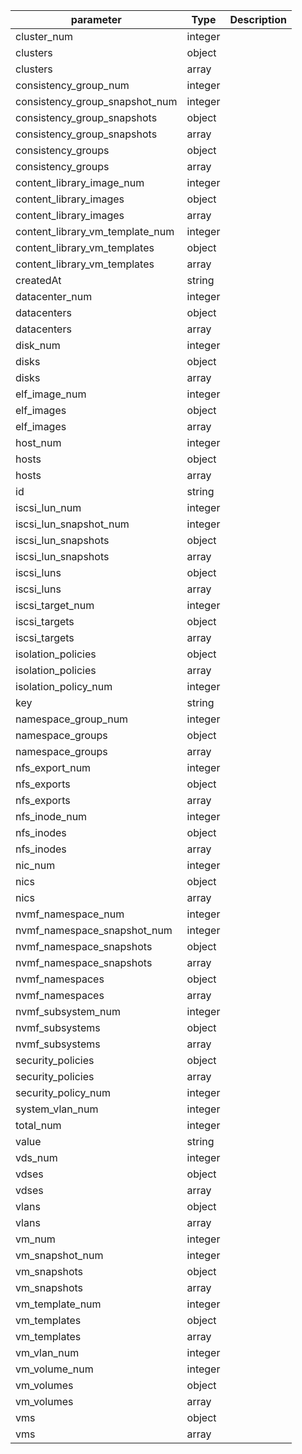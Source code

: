| parameter | Type | Description |
| ----------- | ----------- |----------- |
| cluster_num  |  integer  |    |
| clusters  |  object  |    |
| clusters  |  array  |    |
| consistency_group_num  |  integer  |    |
| consistency_group_snapshot_num  |  integer  |    |
| consistency_group_snapshots  |  object  |    |
| consistency_group_snapshots  |  array  |    |
| consistency_groups  |  object  |    |
| consistency_groups  |  array  |    |
| content_library_image_num  |  integer  |    |
| content_library_images  |  object  |    |
| content_library_images  |  array  |    |
| content_library_vm_template_num  |  integer  |    |
| content_library_vm_templates  |  object  |    |
| content_library_vm_templates  |  array  |    |
| createdAt  |  string  |    |
| datacenter_num  |  integer  |    |
| datacenters  |  object  |    |
| datacenters  |  array  |    |
| disk_num  |  integer  |    |
| disks  |  object  |    |
| disks  |  array  |    |
| elf_image_num  |  integer  |    |
| elf_images  |  object  |    |
| elf_images  |  array  |    |
| host_num  |  integer  |    |
| hosts  |  object  |    |
| hosts  |  array  |    |
| id  |  string  |    |
| iscsi_lun_num  |  integer  |    |
| iscsi_lun_snapshot_num  |  integer  |    |
| iscsi_lun_snapshots  |  object  |    |
| iscsi_lun_snapshots  |  array  |    |
| iscsi_luns  |  object  |    |
| iscsi_luns  |  array  |    |
| iscsi_target_num  |  integer  |    |
| iscsi_targets  |  object  |    |
| iscsi_targets  |  array  |    |
| isolation_policies  |  object  |    |
| isolation_policies  |  array  |    |
| isolation_policy_num  |  integer  |    |
| key  |  string  |    |
| namespace_group_num  |  integer  |    |
| namespace_groups  |  object  |    |
| namespace_groups  |  array  |    |
| nfs_export_num  |  integer  |    |
| nfs_exports  |  object  |    |
| nfs_exports  |  array  |    |
| nfs_inode_num  |  integer  |    |
| nfs_inodes  |  object  |    |
| nfs_inodes  |  array  |    |
| nic_num  |  integer  |    |
| nics  |  object  |    |
| nics  |  array  |    |
| nvmf_namespace_num  |  integer  |    |
| nvmf_namespace_snapshot_num  |  integer  |    |
| nvmf_namespace_snapshots  |  object  |    |
| nvmf_namespace_snapshots  |  array  |    |
| nvmf_namespaces  |  object  |    |
| nvmf_namespaces  |  array  |    |
| nvmf_subsystem_num  |  integer  |    |
| nvmf_subsystems  |  object  |    |
| nvmf_subsystems  |  array  |    |
| security_policies  |  object  |    |
| security_policies  |  array  |    |
| security_policy_num  |  integer  |    |
| system_vlan_num  |  integer  |    |
| total_num  |  integer  |    |
| value  |  string  |    |
| vds_num  |  integer  |    |
| vdses  |  object  |    |
| vdses  |  array  |    |
| vlans  |  object  |    |
| vlans  |  array  |    |
| vm_num  |  integer  |    |
| vm_snapshot_num  |  integer  |    |
| vm_snapshots  |  object  |    |
| vm_snapshots  |  array  |    |
| vm_template_num  |  integer  |    |
| vm_templates  |  object  |    |
| vm_templates  |  array  |    |
| vm_vlan_num  |  integer  |    |
| vm_volume_num  |  integer  |    |
| vm_volumes  |  object  |    |
| vm_volumes  |  array  |    |
| vms  |  object  |    |
| vms  |  array  |    |